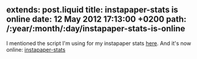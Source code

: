 extends: post.liquid
title: instapaper-stats is online
date: 12 May 2012 17:13:00 +0200
path: /:year/:month/:day/instapaper-stats-is-online
---

I mentioned the script I'm using for my instapaper stats [here](http://fnordig.de/2012/05/08/my-instapaper-stats/).
And it's now online: [instapaper-stats](https://github.com/badboy/instapaper-stats)
